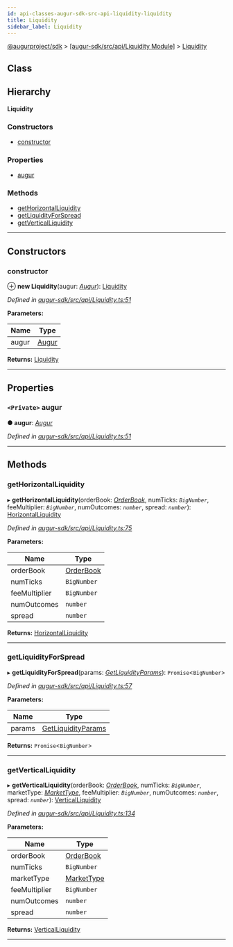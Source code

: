 ```yaml
---
id: api-classes-augur-sdk-src-api-liquidity-liquidity
title: Liquidity
sidebar_label: Liquidity
---
```


[@augurproject/sdk](api-readme.md) > [[augur-sdk/src/api/Liquidity Module]](api-modules-augur-sdk-src-api-liquidity-module.md) > [Liquidity](api-classes-augur-sdk-src-api-liquidity-liquidity.md)

## Class

## Hierarchy

**Liquidity**

### Constructors

* [constructor](api-classes-augur-sdk-src-api-liquidity-liquidity.md#constructor)

### Properties

* [augur](api-classes-augur-sdk-src-api-liquidity-liquidity.md#augur)

### Methods

* [getHorizontalLiquidity](api-classes-augur-sdk-src-api-liquidity-liquidity.md#gethorizontalliquidity)
* [getLiquidityForSpread](api-classes-augur-sdk-src-api-liquidity-liquidity.md#getliquidityforspread)
* [getVerticalLiquidity](api-classes-augur-sdk-src-api-liquidity-liquidity.md#getverticalliquidity)

---

## Constructors

<a id="constructor"></a>

###  constructor

⊕ **new Liquidity**(augur: *[Augur](api-classes-augur-sdk-src-augur-augur.md)*): [Liquidity](api-classes-augur-sdk-src-api-liquidity-liquidity.md)

*Defined in [augur-sdk/src/api/Liquidity.ts:51](https://github.com/AugurProject/augur/blob/0787bf1a23/packages/augur-sdk/src/api/Liquidity.ts#L51)*

**Parameters:**

| Name | Type |
| ------ | ------ |
| augur | [Augur](api-classes-augur-sdk-src-augur-augur.md) |

**Returns:** [Liquidity](api-classes-augur-sdk-src-api-liquidity-liquidity.md)

___

## Properties

<a id="augur"></a>

### `<Private>` augur

**● augur**: *[Augur](api-classes-augur-sdk-src-augur-augur.md)*

*Defined in [augur-sdk/src/api/Liquidity.ts:51](https://github.com/AugurProject/augur/blob/0787bf1a23/packages/augur-sdk/src/api/Liquidity.ts#L51)*

___

## Methods

<a id="gethorizontalliquidity"></a>

###  getHorizontalLiquidity

▸ **getHorizontalLiquidity**(orderBook: *[OrderBook](api-interfaces-augur-sdk-src-api-liquidity-orderbook.md)*, numTicks: *`BigNumber`*, feeMultiplier: *`BigNumber`*, numOutcomes: *`number`*, spread: *`number`*): [HorizontalLiquidity](api-interfaces-augur-sdk-src-api-liquidity-horizontalliquidity.md)

*Defined in [augur-sdk/src/api/Liquidity.ts:75](https://github.com/AugurProject/augur/blob/0787bf1a23/packages/augur-sdk/src/api/Liquidity.ts#L75)*

**Parameters:**

| Name | Type |
| ------ | ------ |
| orderBook | [OrderBook](api-interfaces-augur-sdk-src-api-liquidity-orderbook.md) |
| numTicks | `BigNumber` |
| feeMultiplier | `BigNumber` |
| numOutcomes | `number` |
| spread | `number` |

**Returns:** [HorizontalLiquidity](api-interfaces-augur-sdk-src-api-liquidity-horizontalliquidity.md)

___
<a id="getliquidityforspread"></a>

###  getLiquidityForSpread

▸ **getLiquidityForSpread**(params: *[GetLiquidityParams](api-interfaces-augur-sdk-src-api-liquidity-getliquidityparams.md)*): `Promise`<`BigNumber`>

*Defined in [augur-sdk/src/api/Liquidity.ts:57](https://github.com/AugurProject/augur/blob/0787bf1a23/packages/augur-sdk/src/api/Liquidity.ts#L57)*

**Parameters:**

| Name | Type |
| ------ | ------ |
| params | [GetLiquidityParams](api-interfaces-augur-sdk-src-api-liquidity-getliquidityparams.md) |

**Returns:** `Promise`<`BigNumber`>

___
<a id="getverticalliquidity"></a>

###  getVerticalLiquidity

▸ **getVerticalLiquidity**(orderBook: *[OrderBook](api-interfaces-augur-sdk-src-api-liquidity-orderbook.md)*, numTicks: *`BigNumber`*, marketType: *[MarketType](api-enums-augur-sdk-src-state-logs-types-markettype.md)*, feeMultiplier: *`BigNumber`*, numOutcomes: *`number`*, spread: *`number`*): [VerticalLiquidity](api-interfaces-augur-sdk-src-api-liquidity-verticalliquidity.md)

*Defined in [augur-sdk/src/api/Liquidity.ts:134](https://github.com/AugurProject/augur/blob/0787bf1a23/packages/augur-sdk/src/api/Liquidity.ts#L134)*

**Parameters:**

| Name | Type |
| ------ | ------ |
| orderBook | [OrderBook](api-interfaces-augur-sdk-src-api-liquidity-orderbook.md) |
| numTicks | `BigNumber` |
| marketType | [MarketType](api-enums-augur-sdk-src-state-logs-types-markettype.md) |
| feeMultiplier | `BigNumber` |
| numOutcomes | `number` |
| spread | `number` |

**Returns:** [VerticalLiquidity](api-interfaces-augur-sdk-src-api-liquidity-verticalliquidity.md)

___

